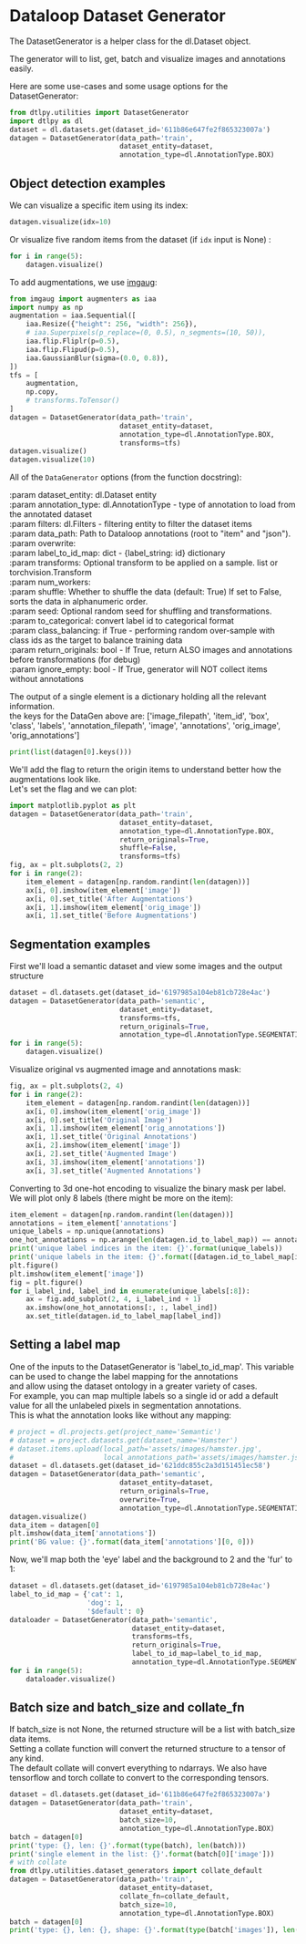 # Dataloop Dataset Generator  
The DatasetGenerator is a helper class for the dl.Dataset object.  
  
The generator will to list, get, batch and visualize images and annotations easily.  
  
Here are some use-cases and some usage options for the DatasetGenerator:  

```python
from dtlpy.utilities import DatasetGenerator
import dtlpy as dl
dataset = dl.datasets.get(dataset_id='611b86e647fe2f865323007a')
datagen = DatasetGenerator(data_path='train',
                           dataset_entity=dataset,
                           annotation_type=dl.AnnotationType.BOX)
```
## Object detection examples  
We can visualize a specific item using its index:  

```python
datagen.visualize(idx=10)
```
Or visualize five random items from the dataset (if `idx` input is None) :  

```python
for i in range(5):
    datagen.visualize()
```
To add augmentations, we use [imgaug](https://github.com/aleju/imgaug):  

```python
from imgaug import augmenters as iaa
import numpy as np
augmentation = iaa.Sequential([
    iaa.Resize({"height": 256, "width": 256}),
    # iaa.Superpixels(p_replace=(0, 0.5), n_segments=(10, 50)),
    iaa.flip.Fliplr(p=0.5),
    iaa.flip.Flipud(p=0.5),
    iaa.GaussianBlur(sigma=(0.0, 0.8)),
])
tfs = [
    augmentation,
    np.copy,
    # transforms.ToTensor()
]
datagen = DatasetGenerator(data_path='train',
                           dataset_entity=dataset,
                           annotation_type=dl.AnnotationType.BOX,
                           transforms=tfs)
datagen.visualize()
datagen.visualize(10)
```
All of the `DataGenerator` options (from the function docstring):  
  
:param dataset_entity: dl.Dataset entity  
:param annotation_type: dl.AnnotationType - type of annotation to load from the annotated dataset  
:param filters: dl.Filters - filtering entity to filter the dataset items  
:param data_path: Path to Dataloop annotations (root to "item" and "json").  
:param overwrite:  
:param label_to_id_map: dict - {label_string: id} dictionary  
:param transforms: Optional transform to be applied on a sample. list or torchvision.Transform  
:param num_workers:  
:param shuffle: Whether to shuffle the data (default: True) If set to False, sorts the data in alphanumeric order.  
:param seed: Optional random seed for shuffling and transformations.  
:param to_categorical: convert label id to categorical format  
:param class_balancing: if True - performing random over-sample with class ids as the target to balance training data  
:param return_originals: bool - If True, return ALSO images and annotations before transformations (for debug)  
:param ignore_empty: bool - If True, generator will NOT collect items without annotations  
  
  
The output of a single element is a dictionary holding all the relevant information.  
the keys for the DataGen above are: ['image_filepath', 'item_id', 'box', 'class', 'labels', 'annotation_filepath', 'image', 'annotations', 'orig_image', 'orig_annotations']  

```python
print(list(datagen[0].keys()))
```
We'll add the flag to return the origin items to understand better how the augmentations look like.  
Let's set the flag and we can plot:  

```python
import matplotlib.pyplot as plt
datagen = DatasetGenerator(data_path='train',
                           dataset_entity=dataset,
                           annotation_type=dl.AnnotationType.BOX,
                           return_originals=True,
                           shuffle=False,
                           transforms=tfs)
fig, ax = plt.subplots(2, 2)
for i in range(2):
    item_element = datagen[np.random.randint(len(datagen))]
    ax[i, 0].imshow(item_element['image'])
    ax[i, 0].set_title('After Augmentations')
    ax[i, 1].imshow(item_element['orig_image'])
    ax[i, 1].set_title('Before Augmentations')
```
## Segmentation examples  
First we'll load a semantic dataset and view some images and the output structure  
  

```python
dataset = dl.datasets.get(dataset_id='6197985a104eb81cb728e4ac')
datagen = DatasetGenerator(data_path='semantic',
                           dataset_entity=dataset,
                           transforms=tfs,
                           return_originals=True,
                           annotation_type=dl.AnnotationType.SEGMENTATION)
for i in range(5):
    datagen.visualize()
```
Visualize original vs augmented image and annotations mask:  

```python
fig, ax = plt.subplots(2, 4)
for i in range(2):
    item_element = datagen[np.random.randint(len(datagen))]
    ax[i, 0].imshow(item_element['orig_image'])
    ax[i, 0].set_title('Original Image')
    ax[i, 1].imshow(item_element['orig_annotations'])
    ax[i, 1].set_title('Original Annotations')
    ax[i, 2].imshow(item_element['image'])
    ax[i, 2].set_title('Augmented Image')
    ax[i, 3].imshow(item_element['annotations'])
    ax[i, 3].set_title('Augmented Annotations')
```
Converting to 3d one-hot encoding to visualize the binary mask per label. We will plot only 8 labels (there might be more on the item):  

```python
item_element = datagen[np.random.randint(len(datagen))]
annotations = item_element['annotations']
unique_labels = np.unique(annotations)
one_hot_annotations = np.arange(len(datagen.id_to_label_map)) == annotations[..., None]
print('unique label indices in the item: {}'.format(unique_labels))
print('unique labels in the item: {}'.format([datagen.id_to_label_map[i] for i in unique_labels]))
plt.figure()
plt.imshow(item_element['image'])
fig = plt.figure()
for i_label_ind, label_ind in enumerate(unique_labels[:8]):
    ax = fig.add_subplot(2, 4, i_label_ind + 1)
    ax.imshow(one_hot_annotations[:, :, label_ind])
    ax.set_title(datagen.id_to_label_map[label_ind])
```
## Setting a label map  
One of the inputs to the DatasetGenerator is 'label_to_id_map'. This variable can be used to change the label mapping for the annotations  
and allow using the dataset ontology in a greater variety of cases.  
For example, you can map multiple labels so a single id or add a default value for all the unlabeled pixels in segmentation annotations.  
This is what the annotation looks like without any mapping:  

```python
# project = dl.projects.get(project_name='Semantic')
# dataset = project.datasets.get(dataset_name='Hamster')
# dataset.items.upload(local_path='assets/images/hamster.jpg',
#                      local_annotations_path='assets/images/hamster.json')
dataset = dl.datasets.get(dataset_id='621ddc855c2a3d151451ec58')
datagen = DatasetGenerator(data_path='semantic',
                           dataset_entity=dataset,
                           return_originals=True,
                           overwrite=True,
                           annotation_type=dl.AnnotationType.SEGMENTATION)
datagen.visualize()
data_item = datagen[0]
plt.imshow(data_item['annotations'])
print('BG value: {}'.format(data_item['annotations'][0, 0]))
```
Now, we'll map both the 'eye' label and the background to 2 and the 'fur' to 1:  

```python
dataset = dl.datasets.get(dataset_id='6197985a104eb81cb728e4ac')
label_to_id_map = {'cat': 1,
                   'dog': 1,
                   '$default': 0}
dataloader = DatasetGenerator(data_path='semantic',
                              dataset_entity=dataset,
                              transforms=tfs,
                              return_originals=True,
                              label_to_id_map=label_to_id_map,
                              annotation_type=dl.AnnotationType.SEGMENTATION)
for i in range(5):
    dataloader.visualize()
```
## Batch size and batch_size and collate_fn  
If batch_size is not None, the returned structure will be a list with batch_size data items.  
Setting a collate function will convert the returned structure to a tensor of any kind.  
The default collate will convert everything to ndarrays. We also have tensorflow and torch collate to convert to the corresponding tensors.  

```python
dataset = dl.datasets.get(dataset_id='611b86e647fe2f865323007a')
datagen = DatasetGenerator(data_path='train',
                           dataset_entity=dataset,
                           batch_size=10,
                           annotation_type=dl.AnnotationType.BOX)
batch = datagen[0]
print('type: {}, len: {}'.format(type(batch), len(batch)))
print('single element in the list: {}'.format(batch[0]['image']))
# with collate
from dtlpy.utilities.dataset_generators import collate_default
datagen = DatasetGenerator(data_path='train',
                           dataset_entity=dataset,
                           collate_fn=collate_default,
                           batch_size=10,
                           annotation_type=dl.AnnotationType.BOX)
batch = datagen[0]
print('type: {}, len: {}, shape: {}'.format(type(batch['images']), len(batch['images']), batch['images'].shape))
```
